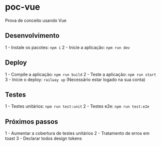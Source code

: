 # poc-vue

Prova de conceito usando Vue

## Desenvolvimento

1 - Instale os pacotes: `npm i`
2 - Inicie a aplicação: `npm run dev`

## Deploy

1 - Compile a aplicação: `npm run build`
2 - Teste a aplicação: `npm run start`
3 - Inicie o deploy: `railway up` (Necessário estar logado na sua conta)

## Testes

1 - Testes unitários: `npm run test:unit`
2 - Testes e2e: `npm run test:e2e`

## Próximos passos

1 - Aumentar a cobertura de testes unitários
2 - Tratamento de erros em toast
3 - Declarar todos design tokens
